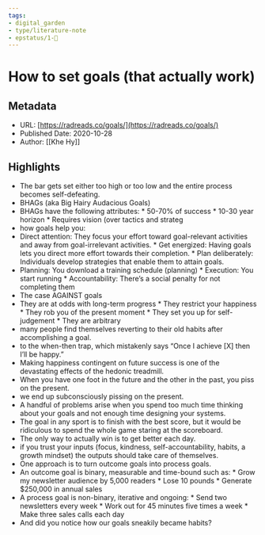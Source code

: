 ```yaml
---
tags: 
- digital_garden
- type/literature-note
- epstatus/1-🌱
---
```

# How to set goals (that actually work)

## Metadata
* URL: [https://radreads.co/goals/](https://radreads.co/goals/)
* Published Date: 2020-10-28
* Author: [[Khe Hy]]

## Highlights
* The bar gets set either too high or too low and the entire process becomes self-defeating.
* BHAGs (aka Big Hairy Audacious Goals)
* BHAGs have the following attributes: * 50-70% of success * 10-30 year horizon * Requires vision (over tactics and strateg
* how goals help you:
* Direct attention: They focus your effort toward goal-relevant activities and away from goal-irrelevant activities. * Get energized: Having goals lets you direct more effort towards their completion. * Plan deliberately: Individuals develop strategies that enable them to attain goals.
* Planning: You download a training schedule (planning) * Execution: You start running * Accountability: There’s a social penalty for not completing them
* The case AGAINST goals
* They are at odds with long-term progress * They restrict your happiness * They rob you of the present moment * They set you up for self-judgement * They are arbitrary
* many people find themselves reverting to their old habits after accomplishing a goal.
* to the when-then trap, which mistakenly says “Once I achieve [X] then I’ll be happy.”
* Making happiness contingent on future success is one of the devastating effects of the hedonic treadmill.
* When you have one foot in the future and the other in the past, you piss on the present.
* we end up subconsciously pissing on the present.
* A handful of problems arise when you spend too much time thinking about your goals and not enough time designing your systems.
* The goal in any sport is to finish with the best score, but it would be ridiculous to spend the whole game staring at the scoreboard.
* The only way to actually win is to get better each day.
* if you trust your inputs (focus, kindness, self-accountability, habits, a growth mindset) the outputs should take care of themselves.
* One approach is to turn outcome goals into process goals.
* An outcome goal is binary, measurable and time-bound such as: * Grow my newsletter audience by 5,000 readers * Lose 10 pounds * Generate $250,000 in annual sales
* A process goal is non-binary, iterative and ongoing: * Send two newsletters every week * Work out for 45 minutes five times a week * Make three sales calls each day
* And did you notice how our goals sneakily became habits?